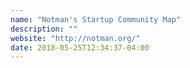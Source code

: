 ```yaml
---
name: "Notman's Startup Community Map"
description: ""
website: "http://notman.org/"
date: 2018-05-25T12:34:37-04:00
---
```

